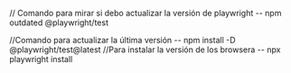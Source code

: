 // Comando para mirar si debo actualizar la versión de playwright
-- npm outdated @playwright/test

//Comando para actualizar la última versión
-- npm install -D @playwright/test@latest
//Para instalar la versión de los browsera
-- npx playwright install
